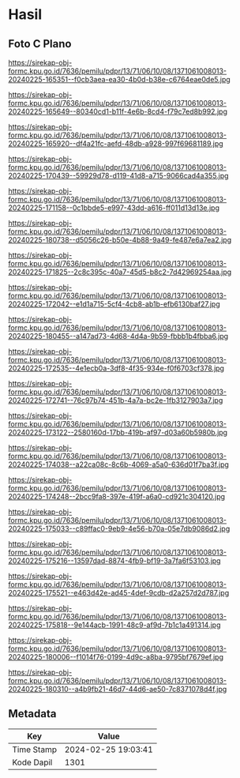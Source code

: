 # Hasil

## Foto C Plano

https://sirekap-obj-formc.kpu.go.id/7636/pemilu/pdpr/13/71/06/10/08/1371061008013-20240225-165351--f0cb3aea-ea30-4b0d-b38e-c6764eae0de5.jpg

https://sirekap-obj-formc.kpu.go.id/7636/pemilu/pdpr/13/71/06/10/08/1371061008013-20240225-165649--80340cd1-b11f-4e6b-8cd4-f79c7ed8b992.jpg

https://sirekap-obj-formc.kpu.go.id/7636/pemilu/pdpr/13/71/06/10/08/1371061008013-20240225-165920--df4a21fc-aefd-48db-a928-997f69681189.jpg

https://sirekap-obj-formc.kpu.go.id/7636/pemilu/pdpr/13/71/06/10/08/1371061008013-20240225-170439--59929d78-d119-41d8-a715-9066cad4a355.jpg

https://sirekap-obj-formc.kpu.go.id/7636/pemilu/pdpr/13/71/06/10/08/1371061008013-20240225-171158--0c1bbde5-e997-43dd-a616-ff011d13d13e.jpg

https://sirekap-obj-formc.kpu.go.id/7636/pemilu/pdpr/13/71/06/10/08/1371061008013-20240225-180738--d5056c26-b50e-4b88-9a49-fe487e6a7ea2.jpg

https://sirekap-obj-formc.kpu.go.id/7636/pemilu/pdpr/13/71/06/10/08/1371061008013-20240225-171825--2c8c395c-40a7-45d5-b8c2-7d42969254aa.jpg

https://sirekap-obj-formc.kpu.go.id/7636/pemilu/pdpr/13/71/06/10/08/1371061008013-20240225-172042--e1d1a715-5cf4-4cb8-ab1b-efb6130baf27.jpg

https://sirekap-obj-formc.kpu.go.id/7636/pemilu/pdpr/13/71/06/10/08/1371061008013-20240225-180455--a147ad73-4d68-4d4a-9b59-fbbb1b4fbba6.jpg

https://sirekap-obj-formc.kpu.go.id/7636/pemilu/pdpr/13/71/06/10/08/1371061008013-20240225-172535--4e1ecb0a-3df8-4f35-934e-f0f6703cf378.jpg

https://sirekap-obj-formc.kpu.go.id/7636/pemilu/pdpr/13/71/06/10/08/1371061008013-20240225-172741--76c97b74-451b-4a7a-bc2e-1fb3127903a7.jpg

https://sirekap-obj-formc.kpu.go.id/7636/pemilu/pdpr/13/71/06/10/08/1371061008013-20240225-173122--2580160d-17bb-419b-af97-d03a60b5980b.jpg

https://sirekap-obj-formc.kpu.go.id/7636/pemilu/pdpr/13/71/06/10/08/1371061008013-20240225-174038--a22ca08c-8c6b-4069-a5a0-636d01f7ba3f.jpg

https://sirekap-obj-formc.kpu.go.id/7636/pemilu/pdpr/13/71/06/10/08/1371061008013-20240225-174248--2bcc9fa8-397e-419f-a6a0-cd921c304120.jpg

https://sirekap-obj-formc.kpu.go.id/7636/pemilu/pdpr/13/71/06/10/08/1371061008013-20240225-175033--c89ffac0-9eb9-4e56-b70a-05e7db9086d2.jpg

https://sirekap-obj-formc.kpu.go.id/7636/pemilu/pdpr/13/71/06/10/08/1371061008013-20240225-175216--13597dad-8874-4fb9-bf19-3a7fa6f53103.jpg

https://sirekap-obj-formc.kpu.go.id/7636/pemilu/pdpr/13/71/06/10/08/1371061008013-20240225-175521--e463d42e-ad45-4def-9cdb-d2a257d2d787.jpg

https://sirekap-obj-formc.kpu.go.id/7636/pemilu/pdpr/13/71/06/10/08/1371061008013-20240225-175818--9e144acb-1991-48c9-af9d-7b1c1a491314.jpg

https://sirekap-obj-formc.kpu.go.id/7636/pemilu/pdpr/13/71/06/10/08/1371061008013-20240225-180006--f1014f76-0199-4d9c-a8ba-9795bf7679ef.jpg

https://sirekap-obj-formc.kpu.go.id/7636/pemilu/pdpr/13/71/06/10/08/1371061008013-20240225-180310--a4b9fb21-46d7-44d6-ae50-7c8371078d4f.jpg


## Metadata

| Key        | Value               |
| ---------- | ------------------- |
| Time Stamp | 2024-02-25 19:03:41 |
| Kode Dapil | 1301                |



